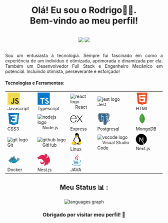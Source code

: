 <h1 align="center">Olá! Eu sou o Rodrigo👋😁.<br> Bem-vindo ao meu perfil!  </h1>

<br>

<div align="center" class="mb2">
  <a href = "mailto:rodrigobastos.diass@gmail.com"><img src="https://img.shields.io/badge/-Gmail-%23333?style=for-the-badge&logo=gmail&logoColor=white" target="_blank"></a>
  <a href="https://www.linkedin.com/in/rodrigo-dias-bastos/" target="_blank"><img src="https://img.shields.io/badge/-LinkedIn-%230077B5?style=for-the-badge&logo=linkedin&logoColor=white" target="_blank"></a>
</div>

<br>

<p align="justify">
  Sou um entusiasta à tecnologia. Sempre fui fascinado em como a experiência de um indivíduo é otimizada, aprimorada e dinamizada por ela. Também um Desenvolvedor Full Stack e Engenheiro Mecânico em potencial. Incluindo otimista, perseverante e esforçado! </p>

<div align="flex-start">
    <h4>Tecnologias e Ferramentas:<h4>
</div>
  
<div align="center" display="flex">
<table>
    <tbody>
      <tr>
        <td>
          <img src="https://github.com/devicons/devicon/blob/v2.15.1/icons/javascript/javascript-original.svg" height="40" alt="javascript logo"  />
          <img width="12" /> Javascript
        </td>
        <td>
          <img src="https://github.com/devicons/devicon/blob/v2.15.1/icons/typescript/typescript-original.svg" height="40" alt="typescript logo"  />
          <img width="12" /> Typescript
        </td>
        <td>
          <img src="https://cdn.jsdelivr.net/gh/devicons/devicon/icons/react/react-original.svg" height="40" alt="react logo"  />
          <img width="12" /> React
        </td>
        <td>
          <img src="https://cdn.jsdelivr.net/gh/devicons/devicon/icons/jest/jest-plain.svg" height="40" alt="jest logo"  />
          <img width="12" /> Jest
        </td>
        <td>
          <img src="https://github.com/devicons/devicon/blob/v2.15.1/icons/html5/html5-original.svg" height="40" alt="html5 logo"  />
          <img width="12" /> HTML
        </td>
      </tr>      
      <tr>
        <td>
          <img src="https://github.com/devicons/devicon/blob/v2.15.1/icons/css3/css3-original.svg" height="40" alt="css3 logo"  />
          <img width="12" /> CSS3
        </td>
        <td>
          <img src="https://cdn.jsdelivr.net/gh/devicons/devicon/icons/nodejs/nodejs-original.svg" height="40" alt="nodejs logo"  />
          <img width="12" /> Node.js
        </td>
        <td>
          <img src="https://github.com/devicons/devicon/blob/v2.15.1/icons/express/express-original.svg" height="40" alt="express logo"  />
          <img width="12" /> Express
        </td>
        <td>
          <img src="https://github.com/devicons/devicon/blob/v2.15.1/icons/postgresql/postgresql-original.svg" height="40" alt="postgresql logo"  />
          <img width="12" /> Postgresql
        </td>
        <td>
          <img src="https://github.com/devicons/devicon/blob/v2.15.1/icons/mongodb/mongodb-original.svg" height="40" alt="mongodb logo"  />
          <img width="12" /> MongoDB
        </td>
      </tr>
      <tr>
        <td>
          <img src="https://cdn.jsdelivr.net/gh/devicons/devicon/icons/git/git-original.svg" height="40" alt="git logo"  />
          <img width="12" /> Git
        </td>
        <td>
          <img src="https://skillicons.dev/icons?i=github" height="40" alt="github logo"  />
          <img width="12" /> GitHub
        </td>
        <td>
          <img src="https://github.com/devicons/devicon/blob/v2.15.1/icons/linux/linux-original.svg" height="40" alt="linux logo"  />
          <img width="12" /> Linux
        </td>
        <td>
          <img src="https://cdn.simpleicons.org/visualstudiocode/007ACC" height="30" alt="vscode logo"  />
          <img width="12" /> Visual Studio Code
        </td>
        <td>
          <img src="https://github.com/devicons/devicon/blob/v2.15.1/icons/nextjs/nextjs-original.svg" height="35" alt="next logo"  />
          <img width="12" /> Next.js
        </td>
      </tr>
      <tr>
        <td>
          <img src="https://github.com/devicons/devicon/blob/v2.15.1/icons/docker/docker-original.svg" height="40" alt="docker logo" />
          <img width="12" /> Docker
        </td>
        <td>
          <img src="https://github.com/devicons/devicon/blob/v2.15.1/icons/nestjs/nestjs-plain.svg" height="40" alt="git logo" />
          <img width="12" /> Nest.js
        </td>
        <td>
          <img src="https://github.com/devicons/devicon/blob/v2.15.1/icons/java/java-original.svg" height="40" alt="git logo" />
          <img width="12" /> JAVA
        </td>
      </tr>
    </tbody>
  </table>      
      </div>

<h2 align='center'>Meu Status 📊 : </h2>

<div align="center">
<!--   <img src="https://github-readme-stats.vercel.app/api?hide_title=false&hide_rank=false&show_icons=true&include_all_commits=true&count_private=true&disable_animations=false&theme=dracula&locale=en&hide_border=false&username=RodrigoD1a5" height="150" alt="stats graph"  /> -->
  <img src="https://github-readme-stats.vercel.app/api/top-langs?locale=en&hide_title=false&layout=compact&card_width=320&langs_count=5&theme=dracula&hide_border=false&username=RodrigoD1a5" height="150" alt="languages graph"  />
</div>

<div align="center">
      <h3> Obrigado por visitar meu perfil! 👋 </h3>
      </div> 
  
<br clear="both">

###
